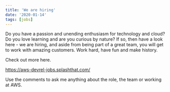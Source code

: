 ```yaml
---
title: 'We are hiring'
date: '2020-01-14'
tags: [jobs]
---
```

Do you have a passion and unending enthusiasm for technology and cloud? Do you love learning and are you curious by nature? If so, then have a look here - we are hiring, and aside from being part of a great team, you will get to work with amazing customers. Work hard, have fun and make history.

Check out more here.

https://aws-devrel-jobs.splashthat.com/

Use the comments to ask me anything about the role, the team or working at AWS. 
